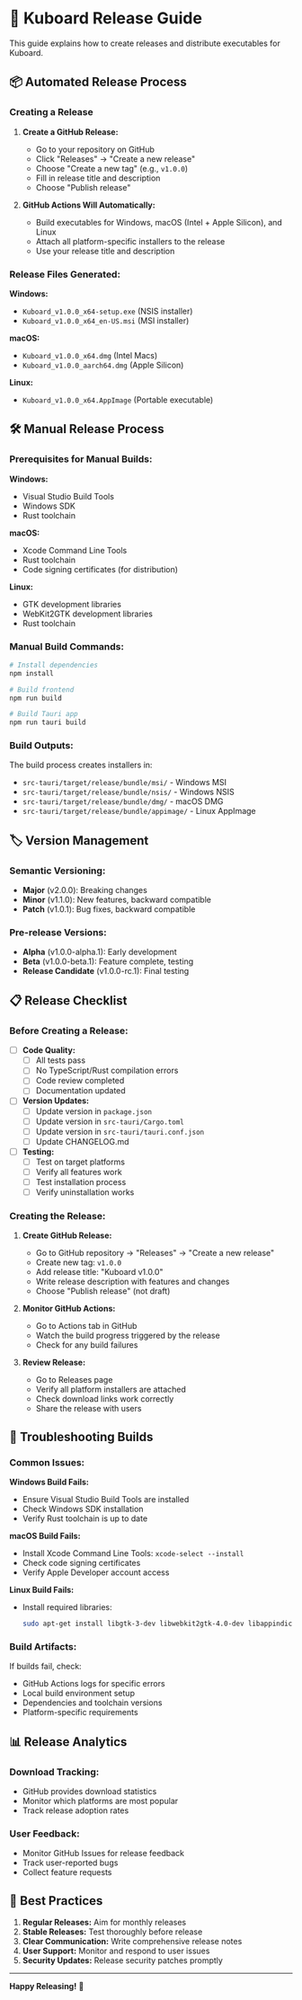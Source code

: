 # 🚀 Kuboard Release Guide

This guide explains how to create releases and distribute executables for Kuboard.

## 📦 **Automated Release Process**

### **Creating a Release**

1. **Create a GitHub Release:**
   - Go to your repository on GitHub
   - Click "Releases" → "Create a new release"
   - Choose "Create a new tag" (e.g., `v1.0.0`)
   - Fill in release title and description
   - Choose "Publish release"

2. **GitHub Actions Will Automatically:**
   - Build executables for Windows, macOS (Intel + Apple Silicon), and Linux
   - Attach all platform-specific installers to the release
   - Use your release title and description

### **Release Files Generated:**

**Windows:**
- `Kuboard_v1.0.0_x64-setup.exe` (NSIS installer)
- `Kuboard_v1.0.0_x64_en-US.msi` (MSI installer)

**macOS:**
- `Kuboard_v1.0.0_x64.dmg` (Intel Macs)
- `Kuboard_v1.0.0_aarch64.dmg` (Apple Silicon)

**Linux:**
- `Kuboard_v1.0.0_x64.AppImage` (Portable executable)

## 🛠️ **Manual Release Process**

### **Prerequisites for Manual Builds:**

**Windows:**
- Visual Studio Build Tools
- Windows SDK
- Rust toolchain

**macOS:**
- Xcode Command Line Tools
- Rust toolchain
- Code signing certificates (for distribution)

**Linux:**
- GTK development libraries
- WebKit2GTK development libraries
- Rust toolchain

### **Manual Build Commands:**

```bash
# Install dependencies
npm install

# Build frontend
npm run build

# Build Tauri app
npm run tauri build
```

### **Build Outputs:**

The build process creates installers in:
- `src-tauri/target/release/bundle/msi/` - Windows MSI
- `src-tauri/target/release/bundle/nsis/` - Windows NSIS
- `src-tauri/target/release/bundle/dmg/` - macOS DMG
- `src-tauri/target/release/bundle/appimage/` - Linux AppImage

## 🏷️ **Version Management**

### **Semantic Versioning:**
- **Major** (v2.0.0): Breaking changes
- **Minor** (v1.1.0): New features, backward compatible
- **Patch** (v1.0.1): Bug fixes, backward compatible

### **Pre-release Versions:**
- **Alpha** (v1.0.0-alpha.1): Early development
- **Beta** (v1.0.0-beta.1): Feature complete, testing
- **Release Candidate** (v1.0.0-rc.1): Final testing

## 📋 **Release Checklist**

### **Before Creating a Release:**

- [ ] **Code Quality:**
  - [ ] All tests pass
  - [ ] No TypeScript/Rust compilation errors
  - [ ] Code review completed
  - [ ] Documentation updated

- [ ] **Version Updates:**
  - [ ] Update version in `package.json`
  - [ ] Update version in `src-tauri/Cargo.toml`
  - [ ] Update version in `src-tauri/tauri.conf.json`
  - [ ] Update CHANGELOG.md

- [ ] **Testing:**
  - [ ] Test on target platforms
  - [ ] Verify all features work
  - [ ] Test installation process
  - [ ] Verify uninstallation works

### **Creating the Release:**

1. **Create GitHub Release:**
   - Go to GitHub repository → "Releases" → "Create a new release"
   - Create new tag: `v1.0.0`
   - Add release title: "Kuboard v1.0.0"
   - Write release description with features and changes
   - Choose "Publish release" (not draft)

2. **Monitor GitHub Actions:**
   - Go to Actions tab in GitHub
   - Watch the build progress triggered by the release
   - Check for any build failures

3. **Review Release:**
   - Go to Releases page
   - Verify all platform installers are attached
   - Check download links work correctly
   - Share the release with users

## 🔧 **Troubleshooting Builds**

### **Common Issues:**

**Windows Build Fails:**
- Ensure Visual Studio Build Tools are installed
- Check Windows SDK installation
- Verify Rust toolchain is up to date

**macOS Build Fails:**
- Install Xcode Command Line Tools: `xcode-select --install`
- Check code signing certificates
- Verify Apple Developer account access

**Linux Build Fails:**
- Install required libraries:
  ```bash
  sudo apt-get install libgtk-3-dev libwebkit2gtk-4.0-dev libappindicator3-dev librsvg2-dev patchelf
  ```

### **Build Artifacts:**

If builds fail, check:
- GitHub Actions logs for specific errors
- Local build environment setup
- Dependencies and toolchain versions
- Platform-specific requirements

## 📊 **Release Analytics**

### **Download Tracking:**
- GitHub provides download statistics
- Monitor which platforms are most popular
- Track release adoption rates

### **User Feedback:**
- Monitor GitHub Issues for release feedback
- Track user-reported bugs
- Collect feature requests

## 🎯 **Best Practices**

1. **Regular Releases:** Aim for monthly releases
2. **Stable Releases:** Test thoroughly before release
3. **Clear Communication:** Write comprehensive release notes
4. **User Support:** Monitor and respond to user issues
5. **Security Updates:** Release security patches promptly

---

**Happy Releasing!** 🚀
